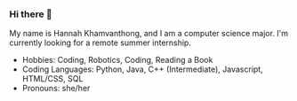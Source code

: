 ### Hi there 👋

<!--
**hkhamvan263/hkhamvan263** is a ✨ _special_ ✨ repository because its `README.md` (this file) appears on your GitHub profile.

Here are some ideas to get you started:

- 🔭 I’m currently working on ...
- 🌱 I’m currently learning ...
- 👯 I’m looking to collaborate on ...
- 🤔 I’m looking for help with ...
- 💬 Ask me about ...
- 📫 How to reach me: ...
- 😄 Pronouns: she/her
- ⚡ Fun fact: ...
-->

My name is Hannah Khamvanthong, and I am a computer science major. I'm currently looking for a remote summer internship.

- Hobbies: Coding, Robotics, Coding, Reading a Book
- Coding Languages: Python, Java, C++ (Intermediate), Javascript, HTML/CSS, SQL
- Pronouns: she/her
